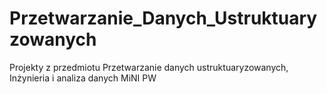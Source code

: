 # Przetwarzanie_Danych_Ustruktuaryzowanych
Projekty z przedmiotu Przetwarzanie danych ustruktuaryzowanych, Inżynieria i analiza danych MiNI PW
